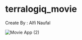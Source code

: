 # terralogiq_movie

Create By : Alfi Naufal

![Movie App (2)](https://user-images.githubusercontent.com/50512682/172625816-33d6b592-3efd-4b30-8479-8d9bbd2efef8.png)
